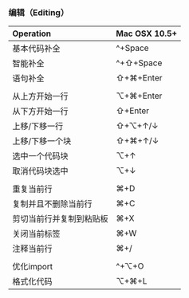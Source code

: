 ### 编辑（Editing）

| Operation | Mac OSX 10.5+ |
| :---      | :---        |
| 基本代码补全 | ^+Space |
| 智能补全 | ^+⇧+Space |
| 语句补全 | ⇧+⌘+Enter |
|||
| 从上方开始一行 | ⌥+⌘+Enter |
| 从下方开始一行 | ⇧+Enter |
| 上移/下移一行 | ⇧+⌥+↑/↓ |
| 上移/下移一个块 | ⇧+⌘+↑/↓ |
| 选中一个代码块 | ⌥+↑ |
| 取消代码块选中 | ⌥+↓ |
|||
| 重复当前行 | ⌘+D |
| 复制并且不删除当前行 | ⌘+C |
| 剪切当前行并复制到粘贴板 | ⌘+X |
| 关闭当前标签 | ⌘+W |
| 注释当前行 | ⌘+/ |
|||
| 优化import | ^+⌥+O |
| 格式化代码 | ⌥+⌘+L |
